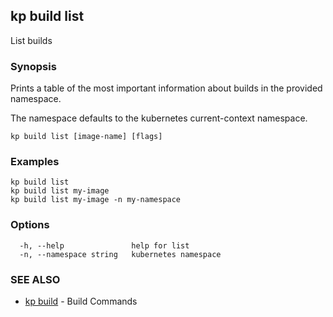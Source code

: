## kp build list

List builds

### Synopsis

Prints a table of the most important information about builds in the provided namespace.

The namespace defaults to the kubernetes current-context namespace.

```
kp build list [image-name] [flags]
```

### Examples

```
kp build list
kp build list my-image
kp build list my-image -n my-namespace
```

### Options

```
  -h, --help               help for list
  -n, --namespace string   kubernetes namespace
```

### SEE ALSO

* [kp build](kp_build.md)	 - Build Commands


